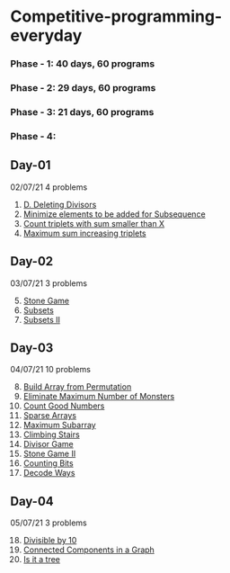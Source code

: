 # Competitive-programming-everyday
### Phase - 1: 40 days, 60 programs
### Phase - 2: 29 days, 60 programs
### Phase - 3: 21 days, 60 programs
### Phase - 4: 


## Day-01
02/07/21
4 problems

1. [D. Deleting Divisors](https://codeforces.com/contest/1537/problem/D)
2. [Minimize elements to be added for Subsequence](https://www.geeksforgeeks.org/minimize-elements-to-be-added-to-a-given-array-such-that-it-contains-another-given-array-as-its-subsequence/)
3. [Count triplets with sum smaller than X](https://practice.geeksforgeeks.org/problems/count-triplets-with-sum-smaller-than-x5549/1)
4. [Maximum sum increasing triplets](https://www.geeksforgeeks.org/find-maximum-sum-triplets-array-j-k-ai-aj-ak/)

## Day-02
03/07/21
3 problems

5. [Stone Game](https://leetcode.com/problems/stone-game/)
6. [Subsets](https://leetcode.com/problems/subsets/)
7. [Subsets II](https://leetcode.com/problems/subsets-ii/)

## Day-03
04/07/21
10 problems

8. [Build Array from Permutation](https://leetcode.com/contest/weekly-contest-248/problems/build-array-from-permutation/)
9. [Eliminate Maximum Number of Monsters](https://leetcode.com/contest/weekly-contest-248/problems/eliminate-maximum-number-of-monsters/)
10. [Count Good Numbers](https://leetcode.com/contest/weekly-contest-248/problems/count-good-numbers/)
11. [Sparse Arrays](https://www.hackerrank.com/challenges/sparse-arrays/problem)
12. [Maximum Subarray](https://leetcode.com/problems/maximum-subarray/)
13. [Climbing Stairs](https://leetcode.com/problems/climbing-stairs/)
14. [Divisor Game](https://leetcode.com/problems/divisor-game/)
15. [Stone Game II](https://leetcode.com/problems/stone-game-ii/)
16. [Counting Bits](https://leetcode.com/problems/counting-bits/)
17. [Decode Ways](https://leetcode.com/problems/decode-ways)

## Day-04
05/07/21
3 problems

18. [Divisible by 10](https://www.hackerearth.com/challenges/competitive/google-interview-preparation/problems/9695be1c24944ca19c695c708976a403/)
19. [Connected Components in a Graph](https://www.hackerearth.com/problem/algorithm/connected-components-in-a-graph/)
20. [Is it a tree](https://www.spoj.com/problems/PT07Y/)